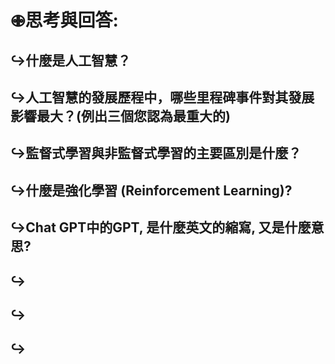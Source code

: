 # 𖥙思考與回答:
## ↪︎什麼是人工智慧？

## ↪︎人工智慧的發展歷程中，哪些里程碑事件對其發展影響最大？(例出三個您認為最重大的)

## ↪︎監督式學習與非監督式學習的主要區別是什麼？

## ↪︎什麼是強化學習 (Reinforcement Learning)?
 
## ↪︎Chat GPT中的GPT, 是什麼英文的縮寫, 又是什麼意思? 

## ↪︎

## ↪︎

## ↪︎
